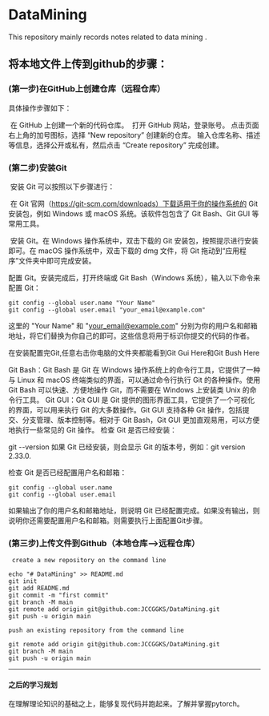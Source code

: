 # DataMining

This repository mainly records notes related to data mining .

## 将本地文件上传到github的步骤：

### (第一步)在GitHub上创建仓库（远程仓库）
具体操作步骤如下：

​	在 GitHub 上创建一个新的代码仓库。
​	打开 GitHub 网站，登录账号。
​	点击页面右上角的加号图标，选择 “New repository” 创建新的仓库。
​	输入仓库名称、描述等信息，选择公开或私有，然后点击 “Create repository” 完成创建。
### (第二步)安装Git
​	安装 Git 可以按照以下步骤进行：

​	在 Git 官网（https://git-scm.com/downloads）下载适用于你的操作系统的 Git 安装包，例如 Windows 或 macOS 系统。该软件包包含了 Git Bash、Git GUI 等常用工具。

​	安装 Git。在 Windows 操作系统中，双击下载的 Git 安装包，按照提示进行安装即可。在 macOS 操作系统中，双击下载的 dmg 文件，将 Git 拖动到“应用程序”文件夹中即可完成安装。

配置 Git。安装完成后，打开终端或 Git Bash（Windows 系统），输入以下命令来配置 Git：

```git
git config --global user.name "Your Name"
git config --global user.email "your_email@example.com"
```

这里的 "Your Name" 和 "your_email@example.com" 分别为你的用户名和邮箱地址，将它们替换为你自己的即可。这些信息将用于标识你提交的代码的作者。

在安装配置完Git,任意右击你电脑的文件夹都能看到Git Gui Here和Git Bush Here

Git Bash：Git Bash 是 Git 在 Windows 操作系统上的命令行工具，它提供了一种与 Linux 和 macOS 终端类似的界面，可以通过命令行执行 Git 的各种操作。使用 Git Bash 可以快速、方便地操作 Git，而不需要在 Windows 上安装类 Unix 的命令行工具。
Git GUI：Git GUI 是 Git 提供的图形界面工具，它提供了一个可视化的界面，可以用来执行 Git 的大多数操作。Git GUI 支持各种 Git 操作，包括提交、分支管理、版本控制等。相对于 Git Bash，Git GUI 更加直观易用，可以方便地执行一些常见的 Git 操作。
检查 Git 是否已经安装：

git --version
如果 Git 已经安装，则会显示 Git 的版本号，例如：git version 2.33.0.

检查 Git 是否已经配置用户名和邮箱：

```git
git config --global user.name
git config --global user.email
```

如果输出了你的用户名和邮箱地址，则说明 Git 已经配置完成。如果没有输出，则说明你还需要配置用户名和邮箱。则需要执行上面配置Git步骤。

### (第三步)上传文件到Github（本地仓库–>远程仓库）

```git
 create a new repository on the command line
```

```git
echo "# DataMining" >> README.md
git init
git add README.md
git commit -m "first commit"
git branch -M main
git remote add origin git@github.com:JCCGGKS/DataMining.git
git push -u origin main
```

```git
push an existing repository from the command line
```

```git
git remote add origin git@github.com:JCCGGKS/DataMining.git
git branch -M main
git push -u origin main
```

------------------------

#### 之后的学习规划

在理解理论知识的基础之上，能够复现代码并跑起来。了解并掌握pytorch。